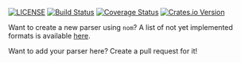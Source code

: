 [![LICENSE](https://img.shields.io/badge/license-MIT-blue.svg)](LICENSE)
[![Build Status](https://travis-ci.org/ithinuel/pcap-rs.svg?branch=master)](https://travis-ci.org/ithinuel/pcap-rs)
[![Coverage Status](https://coveralls.io/repos/ithinuel/pcap-rs/badge.svg?branch=master)](https://coveralls.io/r/ithinuel/pcap-rs?branch=master)
[![Crates.io Version](https://img.shields.io/crates/v/pcap-rs.svg)](https://crates.io/crates/pcap-rs)



Want to create a new parser using `nom`? A list of not yet implemented formats is available [here](https://github.com/Geal/nom/issues/14).

Want to add your parser here? Create a pull request for it!
